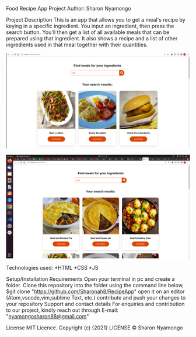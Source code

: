 Food Recipe App
Project Author: Sharon Nyamongo

Project Description
This is an app that allows you to get a meal's recipe by keying in a specific ingredient.
You input an ingredient, then press the search button.
You'll then get a list of all available meals that can be prepared using that ingredient.
It also shows a recipe and a list of other ingredients used in that meal together with their quantities.

![My Image](./Images/Screenshot1.png)

![My Image](./Images/Screenshot2.png)

Technologies used: *HTML *CSS \*JS

Setup/Installation Requirements
Open your terminal in pc and create a folder.
Clone this repository into the folder using the command line below,
$git clone "https://github.com/Sharonah8/RecipeApp"
open it on an editor (Atom,vscode,vim,sublime Text, etc.)
contribute and push your changes to your repository
Support and contact details
For enquiries and contribution to our project, kindly reach out through E-mail: "nyamongosharon88@gmail.com"

License
MIT Licence. Copyright (c) {2021} LICENSE © Sharon Nyamongo
